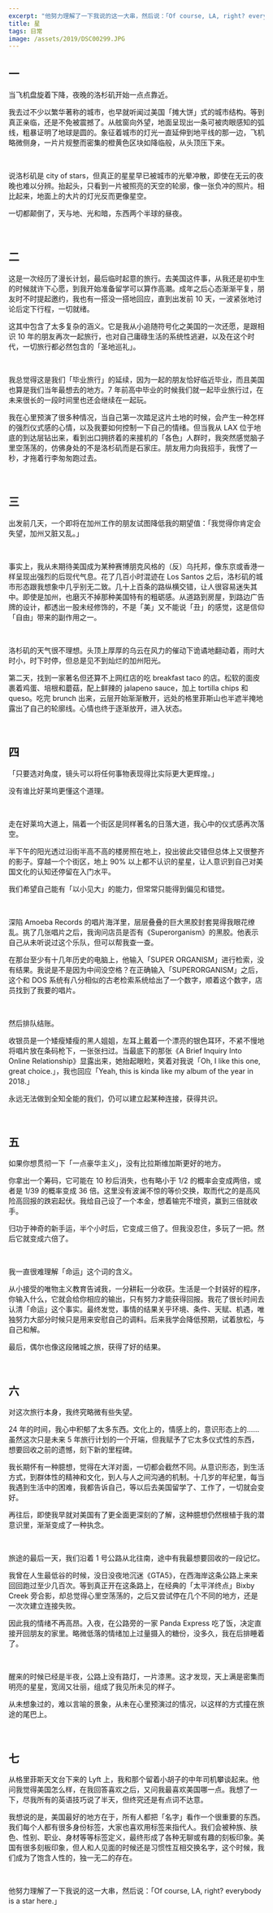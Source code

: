 ```yaml
---
excerpt: "他努力理解了一下我说的这一大串，然后说：「Of course, LA, right? everybody is a star here.」"
title: 星
tags: 日常
image: /assets/2019/DSC00299.JPG
---
```


## 一

当飞机盘旋着下降，夜晚的洛杉矶开始一点点靠近。

我去过不少以繁华著称的城市，也早就听闻过美国「摊大饼」式的城市结构。等到真正亲临，还是不免被震撼了。从舷窗向外望，地面呈现出一条可被肉眼感知的弧线，粗暴证明了地球是圆的。象征着城市的灯光一直延伸到地平线的那一边，飞机略微侧身，一片片规整而密集的橙黄色区块如降临般，从头顶压下来。

<br>

说洛杉矶是 city of stars，但真正的星星早已被城市的光晕冲散，即使在无云的夜晚也难以分辨。抬起头，只看到一片被照亮的天空的轮廓，像一张负冲的照片。相比起来，地面上的大片的灯光反而更像星空。

一切都颠倒了，天与地、光和暗，东西两个半球的昼夜。

<br>

## 二

这是一次经历了漫长计划，最后临时起意的旅行。去美国这件事，从我还是初中生的时候就许下心愿，到我开始准备留学可以算作高潮。成年之后心态渐渐平复，朋友时不时提起邀约，我也有一搭没一搭地回应，直到出发前 10 天，一波紧张地讨论后定下行程，一切就绪。

这其中包含了太多复杂的涵义。它是我从小追随符号化之美国的一次还愿，是跟相识 10 年的朋友再次一起旅行，也对自己庸碌生活的系统性逃避，以及在这个时代，一切旅行都必然包含的「圣地巡礼」。

<br>

我总觉得这是我们「毕业旅行」的延续，因为一起的朋友恰好临近毕业，而且美国也算是我们当年最想去的地方。7 年前高中毕业的时候我们就一起毕业旅行过，在未来很长的一段时间里也还会继续在一起玩。

我在心里预演了很多种情况，当自己第一次踏足这片土地的时候，会产生一种怎样的强烈仪式感的心情，以及我要如何控制一下自己的情绪。但当我从 LAX 位于地底的到达层钻出来，看到出口拥挤着的来接机的「各色」人群时，我突然感觉脑子里空荡荡的，仿佛身处的不是洛杉矶而是石家庄。朋友用力向我招手，我愣了一秒，才拖着行李匆匆跑过去。

<br>

## 三

出发前几天，一个即将在加州工作的朋友试图降低我的期望值：「我觉得你肯定会失望，加州又脏又乱。」

<br>

事实上，我从未期待美国成为某种赛博朋克风格的（反）乌托邦，像东京或香港一样呈现出强烈的后现代气息。花了几百小时混迹在 Los Santos 之后，洛杉矶的城市形态跟我想象中几乎别无二致。几十上百条的路纵横交错，让人很容易迷失其中。即使是加州，也磨灭不掉那种美国特有的粗砺感。从道路到房屋，到路边广告牌的设计，都透出一股未经修饰的，不是「美」又不能说「丑」的感觉，这是信仰「自由」带来的副作用之一。

<br>

洛杉矶的天气很不理想。头顶上厚厚的乌云在风力的催动下诡谲地翻动着，雨时大时小，时下时停，但总是见不到灿烂的加州阳光。

第二天，找到一家著名但还算不上网红店的吃 breakfast taco 的店。松软的面皮裹着鸡蛋、培根和蘑菇，配上鲜辣的 jalapeno sauce，加上 tortilla chips 和 queso。吃完 brunch 出来，云层开始渐渐散开，远处的格里菲斯山也半遮半掩地露出了自己的轮廓线。心情也终于逐渐放开，进入状态。

<br>

## 四

「只要选对角度，镜头可以将任何事物表现得比实际更大更辉煌。」

没有谁比好莱坞更懂这个道理。

<br>

走在好莱坞大道上，隔着一个街区是同样著名的日落大道，我心中的仪式感再次落空。

半下午的阳光透过沿街半高不高的楼房照在地上，投出彼此交错但总体上又很整齐的影子。穿越一个个街区，地上 90% 以上都不认识的星星，让人意识到自己对美国文化的认知还停留在入门水平。

我们希望自己能有「以小见大」的能力，但常常只能得到偏见和错觉。

<br>

深陷 Amoeba Records 的唱片海洋里，层层叠叠的巨大黑胶封套晃得我眼花缭乱。挑了几张唱片之后，我询问店员是否有《Superorganism》的黑胶。他表示自己从未听说过这个乐队，但可以帮我查一查。

在那台至少有十几年历史的电脑上，他输入「SUPER ORGANISM」进行检索，没有结果。我说是不是因为中间没空格？在正确输入「SUPERORGANISM」之后，这个和 DOS 系统有八分相似的古老检索系统给出了一个数字，顺着这个数字，店员找到了我要的唱片。

<br>

然后排队结账。

收银员是一个矮瘦矮瘦的黑人姐姐，左耳上戴着一个漂亮的银色耳环，不紧不慢地将唱片放在条码枪下，一张张扫过。当最底下的那张《A Brief Inquiry Into Online Relationship》显露出来，她抬起眼睑，笑着对我说「Oh, I like this one, great choice.」，我也回应「Yeah, this is kinda like my album of the year in 2018.」

永远无法做到全知全能的我们，仍可以建立起某种连接，获得共识。

<br>

## 五

如果你想贯彻一下「一点豪华主义」，没有比拉斯维加斯更好的地方。

你拿出一个筹码，它可能在 10 秒后消失，也有略小于 1/2 的概率会变成两倍，或者是 1/39 的概率变成 36 倍。这里没有波澜不惊的等价交换，取而代之的是高风险高回报的跌宕起伏。我给自己设了一个本金，想着输完不增资，赢到三倍就收手。

归功于神奇的新手运，半个小时后，它变成三倍了。但我没忍住，多玩了一把。然后它就变成六倍了。

<br>

我一直很难理解「命运」这个词的含义。

从小接受的唯物主义教育告诫我，一分耕耘一分收获。生活是一个封装好的程序，你输入什么，它就会给你相应的输出，只有努力才能获得回报。我花了很长时间去认清「命运」这个事实。最终发觉，事情的结果关乎环境、条件、天赋、机遇，唯独努力大部分时候只是用来安慰自己的调料。后来我学会降低预期，试着放松，与自己和解。

最后，偶尔也像这段赌城之旅，获得了好的结果。

<br>

## 六

对这次旅行本身，我终究略微有些失望。

24 年的时间，我心中积郁了太多东西。文化上的，情感上的，意识形态上的……虽然这次只是未来 5 年旅行计划的一个开端，但我赋予了它太多仪式性的东西，想要回收之前的遗憾，刻下新的里程碑。

我长期怀有一种臆想，觉得在大洋对面，一切都会截然不同。从意识形态，到生活方式，到群体性的精神和文化，到人与人之间沟通的机制。十几岁的年纪里，每当我遇到生活中的困难，我都告诉自己，等以后去美国留学了、工作了，一切就会变好。

再往后，即使我早就对美国有了更全面更深刻的了解，这种臆想仍然根植于我的潜意识里，渐渐变成了一种执念。

<br>

旅途的最后一天，我们沿着 1 号公路从北往南，途中有我最想要回收的一段记忆。

我曾在人生最低谷的时候，没日没夜地沉迷《GTA5》，在西海岸这条公路上来来回回跑过至少几百次。等到真正开在这条路上，在经典的「太平洋终点」Bixby Creek 旁合影，却总觉得心里空荡荡的，之后又尝试停在几个不同的地方，还是一次次建立连接失败。

因此我的情绪不再高昂。入夜，在公路旁的一家 Panda Express 吃了饭，决定直接开回朋友的家里。略微低落的情绪加上过量摄入的糖份，没多久，我在后排睡着了。

<br>

醒来的时候已经是半夜，公路上没有路灯，一片漆黑。这才发现，天上满是密集而明亮的星星，宽阔又壮丽，组成了我见所未见的样子。

从未想象过的，难以言喻的景象，从未在心里预演过的情况，以这样的方式撞在旅途的尾巴上。

<br>

## 七

从格里菲斯天文台下来的 Lyft 上，我和那个留着小胡子的中年司机攀谈起来。他问我觉得美国怎么样，在我回答喜欢之后，又问我最喜欢美国哪一点。我想了一下，尽我所有的英语技巧说了半天，但终究还是有点词不达意。

我想说的是，美国最好的地方在于，所有人都把「名字」看作一个很重要的东西。我们每个人都有很多身份标签，大家也喜欢用标签来指代人。我们会被种族、肤色、性别、职业、身材等等标签定义，最终形成了各种无聊或有趣的刻板印象。美国有很多刻板印象，但人和人见面的时候还是习惯性互相交换名字，这个时候，我们成为了饱含人性的，独一无二的存在。

<br>

他努力理解了一下我说的这一大串，然后说：「Of course, LA, right? everybody is a star here.」
